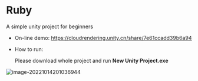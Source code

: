 # Ruby
A simple unity project for beginners

* On-line demo: https://cloudrendering.unity.cn/share/7e61ccadd39b6a94

* How to run:

  Please download whole project and run **New Unity Project.exe**

![image-20221014201036944](C:\Users\89730\AppData\Roaming\Typora\typora-user-images\image-20221014201036944.png)
